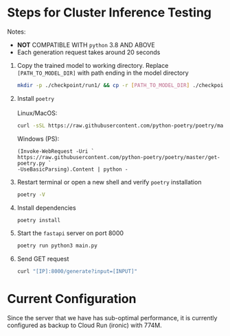 # Steps for Cluster Inference Testing

Notes:
* **__NOT__** COMPATIBLE WITH `python` 3.8 AND ABOVE
* Each generation request takes around 20 seconds


1. Copy the trained model to working directory. Replace `[PATH_TO_MODEL_DIR]` with path ending in the model directory
   
   ```sh
   mkdir -p ./checkpoint/run1/ && cp -r [PATH_TO_MODEL_DIR] ./checkpoint/run1/
   ```

2. Install `poetry`
   <br/><br/>
   Linux/MacOS:
   ```sh
   curl -sSL https://raw.githubusercontent.com/python-poetry/poetry/master/get-poetry.py | python
   ```  
   Windows (PS):
   ```PS
   (Invoke-WebRequest -Uri `
   https://raw.githubusercontent.com/python-poetry/poetry/master/get-poetry.py `
   -UseBasicParsing).Content | python -
   ```
   
3. Restart terminal or open a new shell and verify `poetry` installation
   ```sh
   poetry -V
   ``` 

4. Install dependencies
   ```sh
   poetry install
   ```

5. Start the `fastapi` server on port 8000
   ```sh
   poetry run python3 main.py 
   ```
   
6.  Send GET request
    ```sh
    curl "[IP]:8000/generate?input=[INPUT]"
    ```

# Current Configuration

Since the server that we have has sub-optimal performance, it is currently configured as backup to Cloud Run (ironic) with 774M.